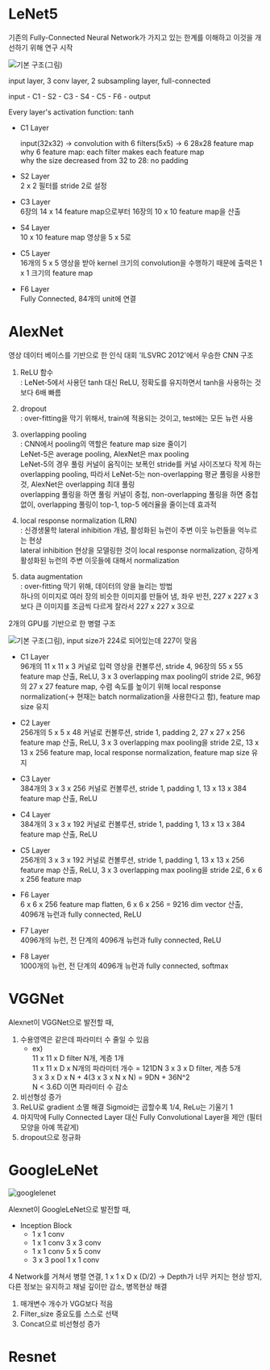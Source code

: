 # LeNet5

기존의 Fully-Connected Neural Network가 가지고 있는 한계를 이해하고 이것을 개선하기 위해 연구 시작

![기본 구조(그림)](https://m.blog.naver.com/laonple/221218707503?view=img_1)

input layer, 3 conv layer, 2 subsampling layer, full-connected

input - C1 - S2 - C3 - S4 - C5 - F6 - output

Every layer's activation function: tanh

- C1 Layer  

  input(32x32) → convolution with 6 filters(5x5) → 6 28x28 feature map  
  why 6 feature map: each filter makes each feature map  
  why the size decreased from 32 to 28: no padding
  

- S2 Layer  
2 x 2 필터를 stride 2로 설정
  

- C3 Layer  
6장의 14 x 14 feature map으로부터 16장의 10 x 10 feature map을 산출
  

- S4 Layer  
10 x 10 feature map 영상을 5 x 5로
  

- C5 Layer  
16개의 5 x 5 영상을 받아 kernel 크기의 convolution을 수행하기 때문에 출력은 1 x 1 크기의 feature map   
  

- F6 Layer  
Fully Connected, 84개의 unit에 연결
  

# AlexNet

영상 데이터 베이스를 기반으로 한 인식 대회 'ILSVRC 2012'에서 우승한 CNN 구조   


1. ReLU 함수  
   : LeNet-5에서 사용던 tanh 대신 ReLU, 정확도를 유지하면서 tanh을 사용하는 것보다 6배 빠름
   

2. dropout  
   : over-fitting을 막기 위해서, train에 적용되는 것이고, test에는 모든 뉴런 사용 
   

3. overlapping pooling  
   : CNN에서 pooling의 역할은 feature map size 줄이기  
   LeNet-5은 average pooling, AlexNet은 max pooling  
   LeNet-5의 경우 풀링 커널이 움직이는 보폭인 stride를 커널 사이즈보다 작게 하는 overlapping pooling, 따라서 LeNet-5는 non-overlapping 평균 풀링을 사용한 것, AlexNet은 overlapping 최대 풀링  
   overlapping 풀링을 하면 풀링 커널이 중첩, non-overlapping 풀링을 하면 중첩없이, overlapping 풀링이 top-1, top-5 에러율을 줄이는데 효과적
   

4. local response normalization (LRN)  
   : 신경생물학 lateral inhibition 개념, 활성화된 뉴런이 주변 이웃 뉴런들을 억누르는 현상  
   lateral inhibition 현상을 모델링한 것이 local response normalization, 강하게 활성화된 뉴런의 주변 이웃들에 대해서 normalization
   

5. data augmentation  
   : over-fitting 막기 위해, 데이터의 양을 늘리는 방법  
   하나의 이미지로 여러 장의 비슷한 이미지를 만들어 냄, 좌우 반전, 227 x 227 x 3보다 큰 이미지를 조금씩 다르게 잘라서 227 x 227 x 3으로

2개의 GPU를 기반으로 한 병렬 구조

![기본 구조(그림)](https://img1.daumcdn.net/thumb/R1280x0/?scode=mtistory2&fname=https%3A%2F%2Ft1.daumcdn.net%2Fcfile%2Ftistory%2F99FEB93C5C80B5192E), input size가 224로 되어있는데 227이 맞음

- C1 Layer  
96개의 11 x 11 x 3 커널로 입력 영상을 컨볼루션, stride 4, 96장의 55 x 55 feature map 산출, ReLU,  3 x 3 overlapping max pooling이 stride 2로, 96장의 27 x 27 feature map, 수렴 속도를 높이기 위해 local response normalization(→ 현재는 batch normalization을 사용한다고 함), feature map size 유지


- C2 Layer  
256개의 5 x 5 x 48 커널로 컨볼루션, stride 1, padding 2, 27 x 27 x 256 feature map 산출, ReLU, 3 x 3 overlapping max pooling을 stride 2로, 13 x 13 x 256 feature map, local response normalization, feature map size 유지
  

- C3 Layer  
384개의 3 x 3 x 256 커널로 컨볼루션, stride 1, padding 1, 13 x 13 x 384 feature map 산출, ReLU
  

- C4 Layer  
384개의 3 x 3 x 192 커널로 컨볼루션, stride 1, padding 1, 13 x 13 x 384 feature map 산출, ReLU
  

- C5 Layer  
256개의 3 x 3 x 192 커널로 컨볼루션, stride 1, padding 1, 13 x 13 x 256 feature map 산출, ReLU, 3 x 3 overlapping max pooling을 stride 2로, 6 x 6 x 256 feature map
  

- F6 Layer  
6 x 6 x 256 feature map flatten, 6 x 6 x 256 = 9216 dim vector 산출, 4096개 뉴런과 fully connected, ReLU
  

- F7 Layer  
4096개의 뉴런, 전 단계의 4096개 뉴런과 fully connected, ReLU
  

- F8 Layer  
1000개의 뉴런, 전 단계의 4096개 뉴런과 fully connected, softmax

# VGGNet 

Alexnet이 VGGNet으로 발전할 때,
1. 수용영역은 같은데 파라미터 수 줄일 수 있음
   - ex)   
      11 x 11 x D filter N개, 계층 1개   
      11 x 11 x D x N개의 파라미터 개수 = 121DN
      3 x 3 x D filter, 계층 5개  
        3 x 3 x D x N + 4(3 x 3 x N x N) = 9DN + 36N^2  
      N < 3.6D 이면 파라미터 수 감소  
2. 비선형성 증가
3. ReLU로 gradient 소멸 해결
   Sigmoid는 곱할수록 1/4, ReLu는 기울기 1
4. 마지막에 Fully Connected Layer 대신 Fully Convolutional Layer을 제안 (필터 모양을 아예 똑같게)
5. dropout으로 정규화

# GoogleLeNet

![googlelenet](C:\Users\82106\Desktop\CSE\Airy-All\img\googlelenet.png)

Alexnet이 GoogleLeNet으로 발전할 때,
- Inception Block
  - 1 x 1 conv
  - 1 x 1 conv 3 x 3 conv
  - 1 x 1 conv 5 x 5 conv
  - 3 x 3 pool 1 x 1 conv

4 Network를 거쳐서 병렬 연결, 1 x 1 x D x (D/2) -> Depth가 너무 커지는 현상 방지, 다른 정보는 유지하고 채널 깊이만 감소, 병목현상 해결

1. 매개변수 개수가 VGG보다 적음
2. Filter_size 중요도를 스스로 선택
3. Concat으로 비선형성 증가

# Resnet
